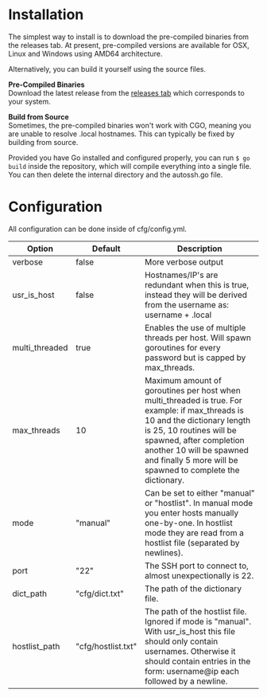 # Installation  
The simplest way to install is to download the pre-compiled binaries from the releases tab. At present, pre-compiled versions are available for OSX, Linux and Windows using AMD64 architecture.  
  
Alternatively, you can build it yourself using the source files.  
  
**Pre-Compiled Binaries**  
Download the latest release from the [releases tab](https://github.com/cfschilham/autossh/releases) which corresponds to your system.

  
**Build from Source**  
Sometimes, the pre-compiled binaries won't work with CGO, meaning you are unable to resolve .local hostnames. This can typically be fixed by building from source.

Provided you have Go installed and configured properly, you can run `$ go build` inside the repository, which will compile everything into a single file. You can then delete the internal directory and the autossh.go file.
  
# Configuration  
  All configuration can be done inside of cfg/config.yml. 
  
  
|Option|Default|Description|
|--|--|--|
|verbose|false|More verbose output|
|usr_is_host|false|Hostnames/IP's are redundant when this is true, instead they will be derived from the username as: username + .local|
|multi_threaded|true|Enables the use of multiple threads per host. Will spawn goroutines for every password but is capped by max_threads.|
|max_threads|10|Maximum amount of goroutines per host when multi_threaded is true. For example: if max_threads is 10 and the dictionary length is 25, 10 routines will be spawned, after completion another 10 will be spawned and finally 5 more will be spawned to complete the dictionary.|
|mode|"manual"|Can be set to either "manual" or "hostlist". In manual mode you enter hosts manually one-by-one. In hostlist mode they are read from a hostlist file (separated by newlines).|
|port|"22"|The SSH port to connect to, almost unexpectionally is 22.|
|dict_path|"cfg/dict.txt"|The path of the dictionary file.|
|hostlist_path|"cfg/hostlist.txt"|The path of the hostlist file. Ignored if mode is "manual". With usr_is_host this file should only contain usernames. Otherwise it should contain entries in the form: username@ip each followed by a newline.| 
